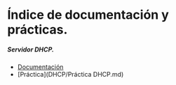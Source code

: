 # Índice de documentación y prácticas.
##### Servidor DHCP.
- [Documentación](DHCP/)
- [Práctica](DHCP/Práctica DHCP.md)